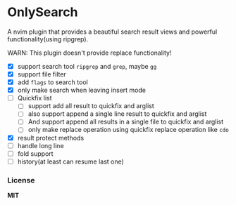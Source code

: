 # OnlySearch

A nvim plugin that provides a beautiful search result views and powerful functionality(using ripgrep).

WARN: This plugin doesn't provide replace functionality!

- [x] support search tool `ripgrep` and `grep`, maybe `gg`
- [x] support file filter
- [x] add `flags` to search tool
- [x] only make search when leaving insert mode
- [ ] Quickfix list
  + [ ] support add all result to quickfix and arglist
  + [ ] also support append a single line result to quickfix and arglist
  + [ ] And support append all results in a single file to quickfix and arglist
  + [ ] only make replace operation using quickfix replace operation like `cdo`
- [x] result protect methods
- [ ] handle long line
- [ ] fold support
- [ ] history(at least can resume last one)

### License

**MIT**
